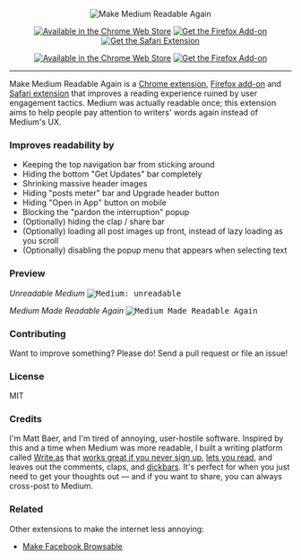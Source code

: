 <p align="center">
	<img src="https://baer.works/image/MMRA-marquee.png" alt="Make Medium Readable Again" />
</p>

<p align="center">
	<a href="https://chrome.google.com/webstore/detail/kljjfejkagofbgklifblndjelgabcmig"><img src="https://baer.works/image/CWS.png" alt="Available in the Chrome Web Store" /></a>
	<a href="https://addons.mozilla.org/addon/make-medium-readable-again/"><img src="https://baer.works/image/AMO.png" alt="Get the Firefox Add-on" /></a>
	<a href="https://safari-extensions.apple.com/details/?id=com.abunchtell.mmra-TPPAB4YBA6"><img src="https://baer.works/image/safari.png" alt="Get the Safari Extension" /></a>
</p>

<p align="center">
    <a href="https://chrome.google.com/webstore/detail/kljjfejkagofbgklifblndjelgabcmig"><img src="https://img.shields.io/chrome-web-store/v/kljjfejkagofbgklifblndjelgabcmig.svg?logo=google%20chrome&label=Chrome" alt="Available in the Chrome Web Store" /></a>
    <a href="https://addons.mozilla.org/addon/make-medium-readable-again"><img src="https://img.shields.io/amo/v/make-medium-readable-again.svg?logo=mozilla%20firefox&label=Firefox" alt="Get the Firefox Add-on" /></a>
</p>

<hr />

Make Medium Readable Again is a [Chrome extension](https://chrome.google.com/webstore/detail/kljjfejkagofbgklifblndjelgabcmig), [Firefox add-on](https://addons.mozilla.org/addon/make-medium-readable-again/) and [Safari extension](https://safari-extensions.apple.com/details/?id=com.abunchtell.mmra-TPPAB4YBA6) that improves a reading experience ruined by user engagement tactics. Medium was actually readable once; this extension aims to help people pay attention to writers' words again instead of Medium's UX.

### Improves readability by

* Keeping the top navigation bar from sticking around
* Hiding the bottom "Get Updates" bar completely
* Shrinking massive header images
* Hiding "posts meter" bar and Upgrade header button
* Hiding "Open in App" button on mobile
* Blocking the "pardon the interruption" popup
* (Optionally) hiding the clap / share bar
* (Optionally) loading all post images up front, instead of lazy loading as you scroll
* (Optionally) disabling the popup menu that appears when selecting text

### Preview

_Unreadable Medium_
<kbd>![Medium: unreadable](before.png)</kbd>

_Medium Made Readable Again_
<kbd>![Medium Made Readable Again](after.png)</kbd>

### Contributing

Want to improve something? Please do! Send a pull request or file an issue!

### License

MIT

### Credits

I'm Matt Baer, and I'm tired of annoying, user-hostile software. Inspired by this and a time when Medium was more readable, I built a writing platform called [Write.as](https://write.as) that [works great if you never sign up](https://write.as/new), [lets you read](https://read.write.as), and leaves out the comments, claps, and [dickbars](https://daringfireball.net/2017/06/medium_dickbars). It's perfect for when you just need to get your thoughts out — and if you want to share, you can always cross-post to Medium.

### Related

Other extensions to make the internet less annoying:

* [Make Facebook Browsable](https://github.com/thebaer/MFbB)
